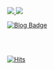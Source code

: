 
<a href="">
  <img align="center|top" src="https://github-readme-stats.vercel.app/api/?username=pnurep&count_private=true&show_icons=true&theme=tokyonight" />
</a>
<a href="">
  <img align="center|top" src="https://github-readme-stats.vercel.app/api/top-langs/?username=pnurep&layout=compact&count_private=true&show_icons=true&theme=tokyonight" />
</a>

<br>

  [![Blog Badge](http://img.shields.io/badge/-Tech%20blog-black?style=flat-square&logo=github&link=https://pnurep.github.io/)](https://pnurep.github.io/)

<br><br>

[![Hits](https://hits.seeyoufarm.com/api/count/incr/badge.svg?url=https%3A%2F%2Fgithub.com%2Fpnurep&count_bg=%2379C83D&title_bg=%23555555&icon=&icon_color=%23E7E7E7&title=hits&edge_flat=false)](https://hits.seeyoufarm.com)

<!--
**pnurep/pnurep** is a ✨ _special_ ✨ repository because its `README.md` (this file) appears on your GitHub profile.

Here are some ideas to get you started:

- 🔭 I’m currently working on ...
- 🌱 I’m currently learning ...
- 👯 I’m looking to collaborate on ...
- 🤔 I’m looking for help with ...
- 💬 Ask me about ...
- 📫 How to reach me: ...
- 😄 Pronouns: ...
- ⚡ Fun fact: ...
-->
